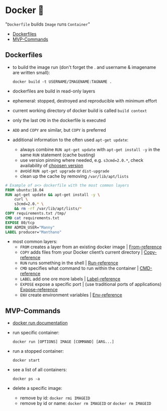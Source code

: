 # Docker :whale: 

"`Dockerfile` builds `Image` runs `Container`"

- [Dockerfiles](#Dockerfiles)
- [MVP-Commands](#MVP-Commands)

## Dockerfiles

- to build the image run (don't forget the . and username & imagename are written small):

   `docker build -t USERNAME/IMAGENAME:TAGNAME .`  

- dockerfiles are build in read-only layers
- ephemeral: stopped, destroyed and reproducible with minimum effort
- current working directory of docker build is called `build context`
- only the last `CMD` in the dockerfile is executed
- `ADD` and `COPY` are similar, but `COPY` is preferred

- additional information to the often used `apt-get update`:
  - always combine `RUN apt-get update` with `apt-get install -y` in the same `RUN` statement (cache busting)
  - use version pinning where needed, e.g. `s3cmd=2.0.*`, check availability of [choosen version](https://packages.ubuntu.com/search?suite=default&section=all&arch=any&keywords=s3cmd&searchon=names)
  - avoid `RUN apt-get upgrade` or `dist-upgrade`
  - clean up the cache by removing `/var/lib/apt/lists`

```dockerfile
# Example of a<> dockerfile with the most common layers
FROM ubuntu:18.04
RUN apt-get update && apt-get install -y \
	curl \
	s3cmd=2.0.* \
	&& rm -rf /var/lib/apt/lists/*
COPY requirements.txt /tmp/
CMD cat requirements.txt
EXPOSE 80/tcp
ENV ADMIN_USER="Manny"
LABEL producer="Manthano"
```

- most common layers:
   - `FROM` creates a layer from an existing docker image | [From-reference](https://docs.docker.com/engine/reference/builder/#from)
   - `COPY` adds files from your Docker client’s current directory | [Copy-reference](https://docs.docker.com/engine/reference/builder/#copy)
   - `RUN` runs something in the shell | [Run-reference](https://docs.docker.com/engine/reference/builder/#run)
   - `CMD` specifies what command to run within the container | [CMD-reference](https://docs.docker.com/engine/reference/builder/#cmd)
   - `LABEL` add one ore more labels | [Label-reference](https://docs.docker.com/engine/reference/builder/#label)
   - `EXPOSE` expose a specific port | (use traditional ports of applications) [Expose-reference](https://docs.docker.com/engine/reference/builder/#expose)
   - `ENV` create environment variables | [Env-reference](https://docs.docker.com/engine/reference/builder/#env)

## MVP-Commands

- [docker run documentation](https://docs.docker.com/engine/reference/commandline/run/)

- run specific container:

   `docker run [OPTIONS] IMAGE [COMMAND] [ARG...]`

- run a stopped container:

   `docker start`

- see a list of all containers:

   `docker ps -a`

- delete a specific image:
  - remove by id: `docker rmi IMAGEID`
  - remove by id or name: `docker rm IMAGEID` or `docker rm IMAGEID`
